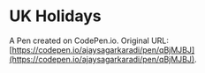 # UK Holidays

A Pen created on CodePen.io. Original URL: [https://codepen.io/ajaysagarkaradi/pen/qBjMJBJ](https://codepen.io/ajaysagarkaradi/pen/qBjMJBJ).


